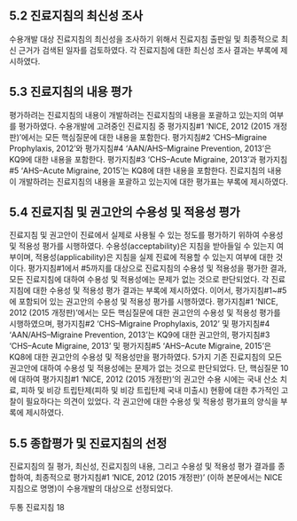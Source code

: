 ## 5.2 진료지침의 최신성 조사
수용개발 대상 진료지침의 최신성을 조사하기 위해서 진료지침 출판일 및 최종적으로 최신 근거가 검색된 일자를 검토하였다. 각 진료지침에 대한 최신성 조사 결과는 부록에 제시하였다.

## 5.3 진료지침의 내용 평가
평가하려는 진료지침의 내용이 개발하려는 진료지침의 내용을 포괄하고 있는지의 여부를 평가하였다. 수용개발에 고려중인 진료지침 중 평가지침#1 ‘NICE, 2012 (2015 개정판)’에서는 모든 핵심질문에 대한 내용을 포함한다. 평가지침#2 ‘CHS–Migraine Prophylaxis, 2012’와 평가지침#4 ‘AAN/AHS–Migraine Prevention, 2013’은 KQ9에 대한 내용을 포함한다. 평가지침#3 ‘CHS–Acute Migraine, 2013’과 평가지침#5 ‘AHS–Acute Migraine, 2015’는 KQ8에 대한 내용을 포함한다. 진료지침의 내용이 개발하려는 진료지침의 내용을 포괄하고 있는지에 대한 평가표는 부록에 제시하였다.

## 5.4 진료지침 및 권고안의 수용성 및 적용성 평가
진료지침 및 권고안이 진료에서 실제로 사용될 수 있는 정도를 평가하기 위하여 수용성 및 적용성 평가를 시행하였다. 수용성(acceptability)은 지침을 받아들일 수 있는지 여부이며, 적용성(applicability)은 지침을 실제 진료에 적용할 수 있는지 여부에 대한 것이다.
평가지침#1에서 #5까지를 대상으로 진료지침의 수용성 및 적용성을 평가한 결과, 모든 진료지침에 대하여 수용성 및 적용성에는 문제가 없는 것으로 판단되었다. 각 진료지침에 대한 수용성 및 적용성 평가 결과는 부록에 제시하였다.
이어서, 평가지침#1~#5에 포함되어 있는 권고안의 수용성 및 적용성 평가를 시행하였다. 평가지침#1 ‘NICE, 2012 (2015 개정판)’에서는 모든 핵심질문에 대한 권고안의 수용성 및 적용성 평가를 시행하였으며, 평가지침#2 ‘CHS–Migraine Prophylaxis, 2012’ 및 평가지침#4 ‘AAN/AHS–Migraine Prevention, 2013’는 KQ9에 대한 권고안의, 평가지침#3 ‘CHS–Acute Migraine, 2013’ 및 평가지침#5 ‘AHS–Acute Migraine, 2015’은 KQ8에 대한 권고안의 수용성 및 적용성만을 평가하였다. 5가지 기존 진료지침의 모든 권고안에 대하여 수용성 및 적용성에는 문제가 없는 것으로 판단되었다. 단, 핵심질문 10에 대하여 평가지침#1 ‘NICE, 2012 (2015 개정판)’의 권고안 수용 시에는 국내 산소 치료, 피하 및 비강 트립탄제(피하 및 비강 트립탄제 국내 미출시) 현황에 대한 추가적인 고찰이 필요하다는 의견이 있었다. 각 권고안에 대한 수용성 및 적용성 평가표의 양식을 부록에 제시하였다.

## 5.5 종합평가 및 진료지침의 선정
진료지침의 질 평가, 최신성, 진료지침의 내용, 그리고 수용성 및 적용성 평가 결과를 종합하여, 최종적으로 평가지침#1 ‘NICE, 2012 (2015 개정판)’ (이하 본문에서는 NICE 지침으로 명명)이 수용개발의 대상으로 선정되었다.

두통 진료지침
<PAGE>18